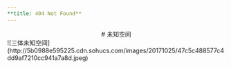 ```yaml
---
**title: 404 Not Found**
---
```

<center>
# 未知空间
</center>
![三体未知空间](http://5b0988e595225.cdn.sohucs.com/images/20171025/47c5c488577c4dd9af7210cc941a7a8d.jpeg)
